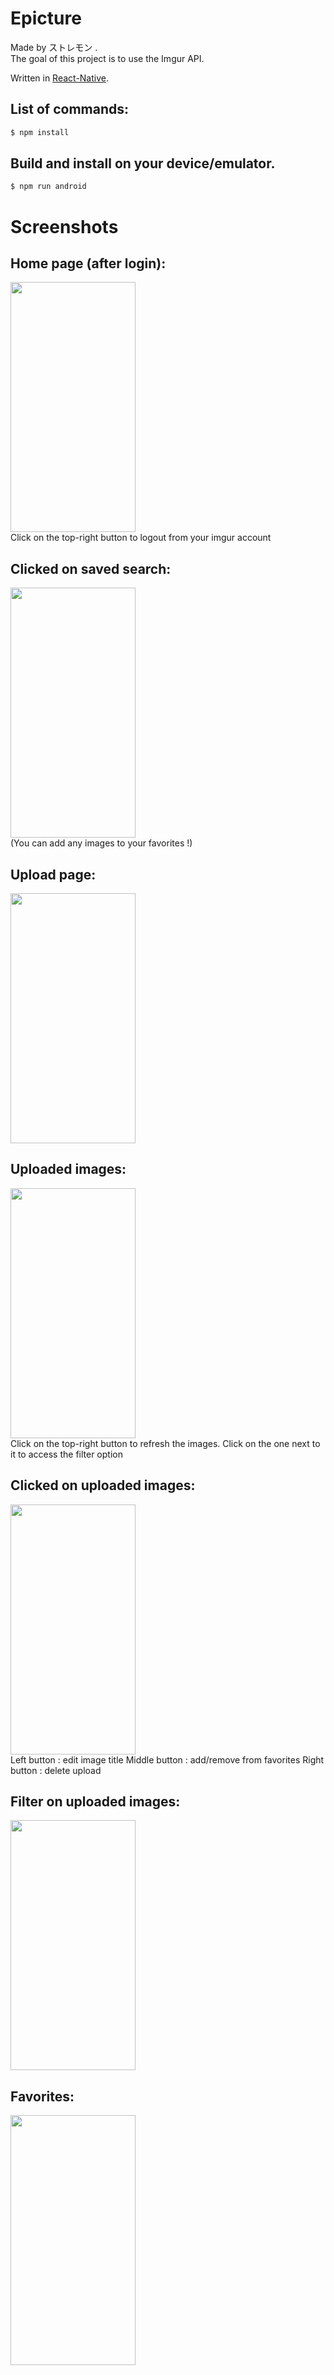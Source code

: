 # Epicture

Made by ストレモン .<br>
The goal of this project is to use the Imgur API.<br>

Written in [React-Native](https://reactnative.dev/).

## List of commands:

```sh
$ npm install
```
## Build and install on your device/emulator.

```sh
$ npm run android
```

# Screenshots
## Home page (after login):
<img src="https://i.imgur.com/omAHyPD.jpg" width="200" height="400"><br>
Click on the top-right button to logout from your imgur account

## Clicked on saved search:
<img src="https://i.imgur.com/FtbuVCx_d.webp?maxwidth=760&fidelity=grand" width="200" height="400"><br>
(You can add any images to your favorites !)

## Upload page:
<img src="https://i.imgur.com/IrOpuDy_d.webp?maxwidth=760&fidelity=grand" width="200" height="400"><br>

## Uploaded images:
<img src="https://i.imgur.com/vfSnAL9_d.webp?maxwidth=760&fidelity=grand" width="200" height="400"><br>
Click on the top-right button to refresh the images.
Click on the one next to it to access the filter option

## Clicked on uploaded images:
<img src="https://i.imgur.com/vMTDQfQ.jpg" width="200" height="400"><br>
Left button : edit image title
Middle button : add/remove from favorites
Right button : delete upload

## Filter on uploaded images:
<img src="https://i.imgur.com/GklJeOo.jpg" width="200" height="400"><br>

## Favorites:
<img src="https://i.imgur.com/d7EKmFm_d.webp?maxwidth=760&fidelity=grand" width="200" height="400"><br>
